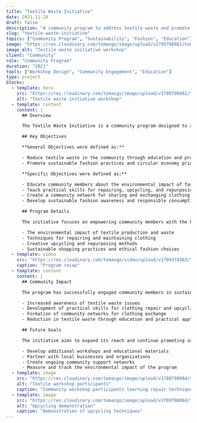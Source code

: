 ```yaml
---
title: "Textile Waste Initiative"
date: 2021-11-18
draft: false
description: "A community program to address textile waste and promote sustainable fashion practices."
slug: "textile-waste-initiative"
topics: ["Community Program", "Sustainability", "Fashion", "Education"]
image: "https://res.cloudinary.com/tomasgo/image/upload/v1709798881/tomas-master/img/textile-thumb_kgqj8f.jpg"
image_alt: "Textile waste initiative workshop"
client: "Community"
role: "Community Program"
duration: "2021"
tools: ["Workshop Design", "Community Engagement", "Education"]
type: project
blocks:
  - template: hero
    src: "https://res.cloudinary.com/tomasgo/image/upload/v1709798881/tomas-master/img/textile-thumb_kgqj8f.jpg"
    alt: "Textile waste initiative workshop"
  - template: content
    content: |
      ## Overview

      The Textile Waste Initiative is a community program designed to address the growing problem of textile waste and promote sustainable fashion practices within the community.

      ## Key Objectives

      **General Objectives were defined as:**

      - Reduce textile waste in the community through education and practical workshops.
      - Promote sustainable fashion practices and circular economy principles.

      **Specific Objectives were defined as:**

      - Educate community members about the environmental impact of fast fashion.
      - Teach practical skills for repairing, upcycling, and repurposing clothing.
      - Create a community network for sharing and exchanging clothing items.
      - Develop sustainable fashion awareness and responsible consumption habits.

      ## Program Details

      The initiative focuses on empowering community members with the knowledge and skills needed to make more sustainable fashion choices. Through a series of workshops and community events, participants learn about:

      - The environmental impact of textile production and waste
      - Techniques for repairing and maintaining clothing
      - Creative upcycling and repurposing methods
      - Sustainable shopping practices and ethical fashion choices
  - template: video
    src: "https://res.cloudinary.com/tomasgo/video/upload/v1709374363/tomas-master/videos/Textile_Waste_Initiative_Program_czwuc0.mp4"
    caption: "Program recap"
  - template: content
    content: |
      ## Community Impact

      The program has successfully engaged community members in sustainable fashion practices, leading to:

      - Increased awareness of textile waste issues
      - Development of practical skills for clothing repair and upcycling
      - Formation of community networks for clothing exchange
      - Reduction in textile waste through education and practical application

      ## Future Goals

      The initiative aims to expand its reach and continue promoting sustainable fashion practices throughout the community, with plans to:

      - Develop additional workshops and educational materials
      - Partner with local businesses and organizations
      - Create ongoing community support networks
      - Measure and track the environmental impact of the program
  - template: image
    src: "https://res.cloudinary.com/tomasgo/image/upload/v1709798884/tomas-master/img/textile-workshop-1.jpg"
    alt: "Textile workshop participants"
    caption: "Community workshop participants learning repair techniques"
  - template: image
    src: "https://res.cloudinary.com/tomasgo/image/upload/v1709798884/tomas-master/img/textile-workshop-2.jpg"
    alt: "Upcycling demonstration"
    caption: "Demonstration of upcycling techniques"
---
```

